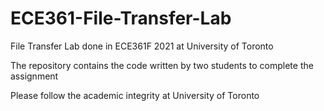 # ECE361-File-Transfer-Lab
File Transfer Lab done in ECE361F 2021 at University of Toronto

The repository contains the code written by two students to complete the assignment

Please follow the academic integrity at University of Toronto

